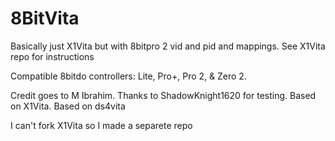 # 8BitVita

Basically just X1Vita but with 8bitpro 2 vid and pid and mappings. See X1Vita repo for instructions

Compatible 8bitdo controllers: Lite, Pro+, Pro 2, & Zero 2.

Credit goes to M Ibrahim.
Thanks to ShadowKnight1620 for testing. 
Based on X1Vita.
Based on ds4vita

I can't fork X1Vita so I made a separete repo
